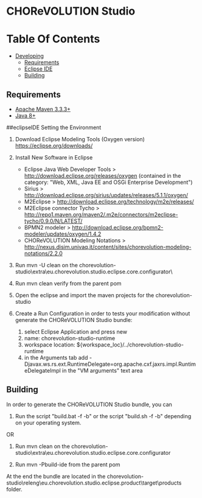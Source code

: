 # CHOReVOLUTION Studio


# Table Of Contents
* [Developing](#developing)
   * [Requirements](#requirements)
   * [Eclipse IDE](#eclipseIDE)
   * [Building](#building)

## Requirements

* [Apache Maven 3.3.3+](https://maven.apache.org/install.html)
* [Java 8+](http://www.oracle.com/technetwork/java/javase/downloads/jdk8-downloads-2133151.html)

##eclipseIDE
Setting the Environment

1) Download Eclipse Modeling Tools (Oxygen version) https://eclipse.org/downloads/

2) Install New Software in Eclipse
	- Eclipse Java Web Developer Tools > http://download.eclipse.org/releases/oxygen (contained in the category: "Web, XML, Java EE and OSGi Enterprise Development")
	- Sirius > http://download.eclipse.org/sirius/updates/releases/5.1.1/oxygen/
	- M2Eclipse > http://download.eclipse.org/technology/m2e/releases/
	- M2Eclipse connector Tycho > http://repo1.maven.org/maven2/.m2e/connectors/m2eclipse-tycho/0.9.0/N/LATEST/
	- BPMN2 modeler > http://download.eclipse.org/bpmn2-modeler/updates/oxygen/1.4.2
	- CHOReVOLUTION Modeling Notations > http://nexus.disim.univaq.it/content/sites/chorevolution-modeling-notations/2.2.0

3) Run mvn -U clean on the chorevolution-studio\extra\eu.chorevolution.studio.eclipse.core.configurator\

4) Run mvn clean verify from the parent pom

5) Open the eclipse and import the maven projects for the chorevolution-studio

6) Create a Run Configuration in order to tests your modification without generate the CHOReVOLUTION Studio bundle:
	1) select Eclipse Application and press new
	2) name: chorevolution-studio-runtime
	3) workspace location: ${workspace_loc}/../chorevolution-studio-runtime
	4) in the Arguments tab add -Djavax.ws.rs.ext.RuntimeDelegate=org.apache.cxf.jaxrs.impl.RuntimeDelegateImpl in the "VM arguments" text area


## Building
In order to generate the CHOReVOLUTION Studio bundle, you can 

1) Run the script "build.bat -f -b" or the script "build.sh -f -b" depending on your operating system.

OR

1) Run mvn clean on the chorevolution-studio\extra\eu.chorevolution.studio.eclipse.core.configurator

2) Run mvn -Pbuild-ide from the parent pom 

At the end the bundle are located in the chorevolution-studio\releng\eu.chorevolution.studio.eclipse.product\target\products folder.
